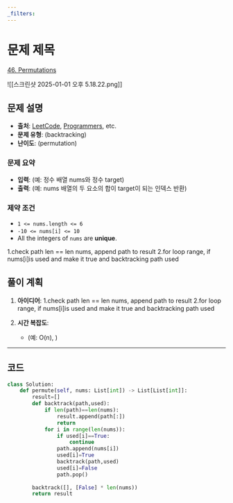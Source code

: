 ```yaml
---
_filters:
---
```


# 문제 제목
[46. Permutations](https://leetcode.com/problems/permutations/)

![[스크린샷 2025-01-01 오후 5.18.22.png]]

## 문제 설명
- **출처**: [LeetCode](https://leetcode.com), [Programmers](https://programmers.co.kr), etc.
- **문제 유형**: (backtracking)
- **난이도**: (permutation)


### 문제 요약
- **입력**: (예: 정수 배열 nums와 정수 target)
- **출력**: (예: nums 배열의 두 요소의 합이 target이 되는 인덱스 반환)

### 제약 조건
- `1 <= nums.length <= 6`
- `-10 <= nums[i] <= 10`
- All the integers of `nums` are **unique**.


1.check path len == len nums, append path to result
2.for loop range, if nums[i]is used and make it true and backtracking path used

## 풀이 계획
1. **아이디어**: 
   1.check path len == len nums, append path to result
	2.for loop range, if nums[i]is used and make it true and backtracking path used

3. **시간 복잡도**:
   - (예: O(n), )

---

## 코드
```python
class Solution:
    def permute(self, nums: List[int]) -> List[List[int]]:
        result=[]
        def backtrack(path,used):
            if len(path)==len(nums):
                result.append(path[:])
                return
            for i in range(len(nums)):
                if used[i]==True:
                    continue
                path.append(nums[i])
                used[i]=True
                backtrack(path,used)
                used[i]=False
                path.pop()
                
        backtrack([], [False] * len(nums))
        return result

                
                 
        
